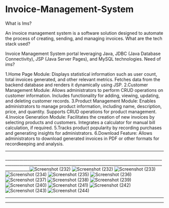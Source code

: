 # Invoice-Management-System

What is Ims?

An invoice management system is a software solution designed to automate the process of creating, sending, and managing invoices.
What are the tech stack used?

Invoice Management System portal leveraging Java, JDBC (Java Database Connectivity), JSP (Java Server Pages), and MySQL technologies.
Need of ims?


1.Home Page Module: Displays statistical information such as user count, total invoices generated, and other relevant metrics. Fetches data from the backend database and renders it dynamically using JSP.
2.Customer Management Module: Allows administrators to perform CRUD operations on customer information. Includes functionality for adding, viewing, updating, and deleting customer records.
3.Product Management Module: Enables administrators to manage product information, including name, description, price, and quantity. Supports CRUD operations for product management.
4.Invoice Generation Module: Facilitates the creation of new invoices by selecting products and customers. Integrates a calculator for manual bill calculation, if required.
5.Tracks product popularity by recording purchases and generating insights for administrators.
6.Download Feature: Allows administrators to download generated invoices in PDF or other formats for recordkeeping and analysis.
_______________________________________________________________________________________________________________________________________________________________________
________________________________________________________________________________________________________________________________________________________________________![Screenshot (232)](https://github.com/Subhomoy21/Invoice-Management-System/assets/104619658/a6b54c2b-02ef-4eb0-8990-676ae0ce9500)
![Screenshot (232)](https://github.com/Subhomoy21/Invoice-Management-System/assets/104619658/dd54e253-7f84-4914-a98b-14da6f34f18f)
![Screenshot (233)](https://github.com/Subhomoy21/Invoice-Management-System/assets/104619658/e248b439-383a-4d50-9134-9f2b6397bde3)
![Screenshot (234)](https://github.com/Subhomoy21/Invoice-Management-System/assets/104619658/cde6e7fa-bf0a-4aff-9b4d-a0ed19fb9573)
![Screenshot (235)](https://github.com/Subhomoy21/Invoice-Management-System/assets/104619658/ca003089-ba1b-4d4d-bd7a-96136fdd6b20)
![Screenshot (236)](https://github.com/Subhomoy21/Invoice-Management-System/assets/104619658/fc4a39c6-99e7-4a07-aee6-10e7c144050b)
![Screenshot (237)](https://github.com/Subhomoy21/Invoice-Management-System/assets/104619658/2d9d24bd-88d5-4706-a840-e3b697d33726)
![Screenshot (238)](https://github.com/Subhomoy21/Invoice-Management-System/assets/104619658/7a2c4e8a-af4c-4ab7-b17c-b772efa9282b)
![Screenshot (239)](https://github.com/Subhomoy21/Invoice-Management-System/assets/104619658/712b75da-bc60-43b3-a59f-f4e0e3cf5b46)
![Screenshot (240)](https://github.com/Subhomoy21/Invoice-Management-System/assets/104619658/e4b3b476-59ca-41bf-8528-74de36bdf6f4)
![Screenshot (241)](https://github.com/Subhomoy21/Invoice-Management-System/assets/104619658/e87ce4d6-cc61-4f10-8b2f-c65d00b02fd8)
![Screenshot (242)](https://github.com/Subhomoy21/Invoice-Management-System/assets/104619658/37709173-ab76-480b-a0ae-ff79792aca13)
![Screenshot (243)](https://github.com/Subhomoy21/Invoice-Management-System/assets/104619658/f6b7c80e-b49d-45ee-a0df-dcd8fbb6d3f7)
![Screenshot (244)](https://github.com/Subhomoy21/Invoice-Management-System/assets/104619658/dd087d2f-4f1e-477a-9471-7866d80737c5)

_______________________________________________________________________________________________________________________________________________________________________
_______________________________________________________________________________________________________________________________________________________________________
